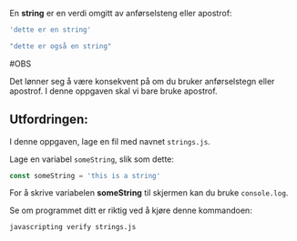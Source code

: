 En **string** er en verdi omgitt av anførselsteng eller apostrof:

```js
'dette er en string'

"dette er også en string"
```
#OBS

Det lønner seg å være konsekvent på om du bruker anførselstegn eller apostrof. I denne oppgaven skal vi bare bruke apostrof.

## Utfordringen:

I denne oppgaven, lage en fil med navnet `strings.js`.

Lage en variabel `someString`, slik som dette:

```js
const someString = 'this is a string'
```

For å skrive variabelen **someString** til skjermen kan du bruke `console.log`.

Se om programmet ditt er riktig ved å kjøre denne kommandoen:

`javascripting verify strings.js`
